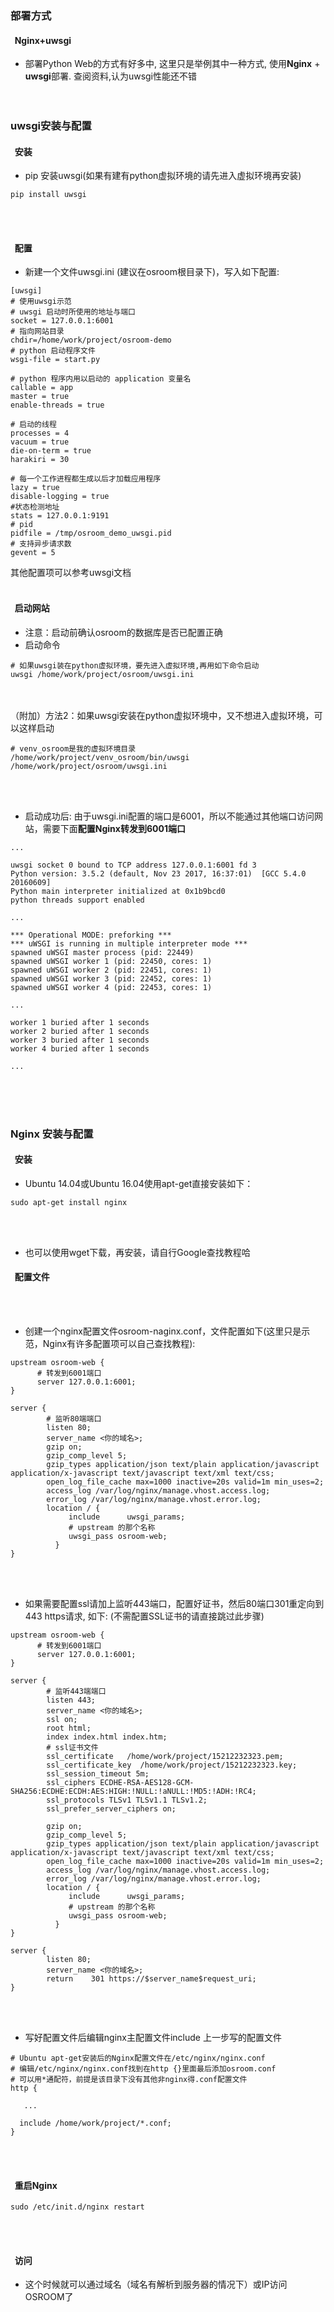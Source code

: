 ### 部署方式
#### &nbsp;&nbsp;Nginx+uwsgi
  - 部署Python Web的方式有好多中, 这里只是举例其中一种方式, 使用**Nginx** + **uwsgi**部署.
    查阅资料,认为uwsgi性能还不错
<br/><br/><br/>
### uwsgi安装与配置
#### &nbsp;&nbsp;安装

- pip 安装uwsgi(如果有建有python虚拟环境的请先进入虚拟环境再安装)
```
pip install uwsgi
```
<br/><br/>
#### &nbsp;&nbsp;配置

- 新建一个文件uwsgi.ini (建议在osroom根目录下)，写入如下配置:
```
[uwsgi]
# 使用uwsgi示范
# uwsgi 启动时所使用的地址与端口
socket = 127.0.0.1:6001
# 指向网站目录
chdir=/home/work/project/osroom-demo
# python 启动程序文件
wsgi-file = start.py

# python 程序内用以启动的 application 变量名
callable = app
master = true
enable-threads = true

# 启动的线程
processes = 4
vacuum = true
die-on-term = true
harakiri = 30

# 每一个工作进程都生成以后才加载应用程序
lazy = true
disable-logging = true
#状态检测地址
stats = 127.0.0.1:9191
# pid
pidfile = /tmp/osroom_demo_uwsgi.pid
# 支持异步请求数
gevent = 5      

```
其他配置项可以参考uwsgi文档
<br/><br/>
#### &nbsp;&nbsp;启动网站

- 注意：启动前确认osroom的数据库是否已配置正确
- 启动命令

```
# 如果uwsgi装在python虚拟环境，要先进入虚拟环境,再用如下命令启动
uwsgi /home/work/project/osroom/uwsgi.ini
```
<br/><br/>
（附加）方法2：如果uwsgi安装在python虚拟环境中，又不想进入虚拟环境，可以这样启动
```
# venv_osroom是我的虚拟环境目录
/home/work/project/venv_osroom/bin/uwsgi /home/work/project/osroom/uwsgi.ini
```

<br/><br/>
- 启动成功后:
由于uwsgi.ini配置的端口是6001，所以不能通过其他端口访问网站，需要下面**配置Nginx转发到6001端口**

```
...

uwsgi socket 0 bound to TCP address 127.0.0.1:6001 fd 3
Python version: 3.5.2 (default, Nov 23 2017, 16:37:01)  [GCC 5.4.0 20160609]
Python main interpreter initialized at 0x1b9bcd0
python threads support enabled

...

*** Operational MODE: preforking ***
*** uWSGI is running in multiple interpreter mode ***
spawned uWSGI master process (pid: 22449)
spawned uWSGI worker 1 (pid: 22450, cores: 1)
spawned uWSGI worker 2 (pid: 22451, cores: 1)
spawned uWSGI worker 3 (pid: 22452, cores: 1)
spawned uWSGI worker 4 (pid: 22453, cores: 1)

...

worker 1 buried after 1 seconds
worker 2 buried after 1 seconds
worker 3 buried after 1 seconds
worker 4 buried after 1 seconds

...
```
<br/><br/><br/>
### Nginx 安装与配置
#### &nbsp;&nbsp;安装
- Ubuntu 14.04或Ubuntu 16.04使用apt-get直接安装如下：

```shell
sudo apt-get install nginx
```
<br/><br/>

- 也可以使用wget下载，再安装，请自行Google查找教程哈

#### &nbsp;&nbsp;配置文件
<br/><br/>

- 创建一个nginx配置文件osroom-naginx.conf，文件配置如下(这里只是示范，Nginx有许多配置项可以自己查找教程):

```
upstream osroom-web {
      # 转发到6001端口
      server 127.0.0.1:6001;
}

server {
        # 监听80端端口
        listen 80;
        server_name <你的域名>;
        gzip on;
        gzip_comp_level 5;
        gzip_types application/json text/plain application/javascript application/x-javascript text/javascript text/xml text/css;
        open_log_file_cache max=1000 inactive=20s valid=1m min_uses=2;
        access_log /var/log/nginx/manage.vhost.access.log;
        error_log /var/log/nginx/manage.vhost.error.log;
        location / {
             include      uwsgi_params;
             # upstream 的那个名称
             uwsgi_pass osroom-web;
          }
}

```
<br/><br/>

- 如果需要配置ssl请加上监听443端口，配置好证书，然后80端口301重定向到443 https请求, 如下:
(不需配置SSL证书的请直接跳过此步骤)

```
upstream osroom-web {
      # 转发到6001端口
      server 127.0.0.1:6001;
}

server {
        # 监听443端端口
        listen 443;
        server_name <你的域名>;
        ssl on;
        root html;
        index index.html index.htm;
        # ssl证书文件
        ssl_certificate   /home/work/project/15212232323.pem;
        ssl_certificate_key  /home/work/project/15212232323.key;
        ssl_session_timeout 5m;
        ssl_ciphers ECDHE-RSA-AES128-GCM-SHA256:ECDHE:ECDH:AES:HIGH:!NULL:!aNULL:!MD5:!ADH:!RC4;
        ssl_protocols TLSv1 TLSv1.1 TLSv1.2;
        ssl_prefer_server_ciphers on;
          
        gzip on;
        gzip_comp_level 5;
        gzip_types application/json text/plain application/javascript application/x-javascript text/javascript text/xml text/css;
        open_log_file_cache max=1000 inactive=20s valid=1m min_uses=2;
        access_log /var/log/nginx/manage.vhost.access.log;
        error_log /var/log/nginx/manage.vhost.error.log;
        location / {
             include      uwsgi_params;
             # upstream 的那个名称
             uwsgi_pass osroom-web;
          }
}

server {
        listen 80;
        server_name <你的域名>;
        return    301 https://$server_name$request_uri;
}
```
<br/><br/>

- 写好配置文件后编辑nginx主配置文件include 上一步写的配置文件

```
# Ubuntu apt-get安装后的Nginx配置文件在/etc/nginx/nginx.conf
# 编辑/etc/nginx/nginx.conf找到在http {}里面最后添加osroom.conf 
# 可以用*通配符，前提是该目录下没有其他非nginx得.conf配置文件
http {

   ...
   
  include /home/work/project/*.conf;
}

```
<br/><br/>
#### &nbsp;&nbsp;重启Nginx

```
sudo /etc/init.d/nginx restart
```
<br/><br/>
#### &nbsp;&nbsp;访问
- 这个时候就可以通过域名（域名有解析到服务器的情况下）或IP访问OSROOM了
